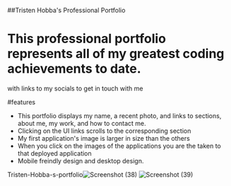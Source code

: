 
##Tristen Hobba's Professional Portfolio
# This professional portfolio represents all of my greatest coding achievements to date.
with links to my socials to get in touch with me

#features
* This portfolio displays my name, a recent photo, and links to sections, about me, my work, and how to contact me.
* Clicking on the UI links scrolls to the corresponding section
* My first application's image is larger in size than the others
* When you click on the images of the applications you are the taken to that deployed application
* Mobile freindly design and desktop design.

Tristen-Hobba-s-portfolio![Screenshot (38)](https://github.com/Tristenh/Tristen-Hobba-s-portfolio/assets/121472192/7bbd2f4e-a99e-4f0d-9308-e05021521fc0)
![Screenshot (39)](https://github.com/Tristenh/Tristen-Hobba-s-portfolio/assets/121472192/fe19fa36-48d3-4c7e-b0dc-d4c5584318e5)
